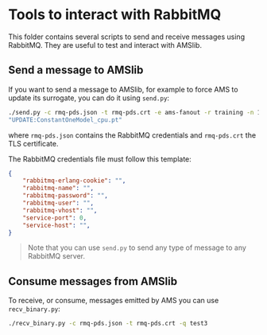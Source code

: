 # Tools to interact with RabbitMQ

This folder contains several scripts to send and receive messages using
RabbitMQ. They are useful to test and interact with AMSlib.

## Send a message to AMSlib
If you want to send a message to AMSlib, for example to force AMS to update its
surrogate, you can do it using `send.py`:

```bash
./send.py -c rmq-pds.json -t rmq-pds.crt -e ams-fanout -r training -n 1 -m
"UPDATE:ConstantOneModel_cpu.pt"
```

where `rmq-pds.json` contains the RabbitMQ credentials and `rmq-pds.crt` the
TLS certificate. 

The RabbitMQ credentials file must follow this template:
```json
{
    "rabbitmq-erlang-cookie": "",
    "rabbitmq-name": "",
    "rabbitmq-password": "",
    "rabbitmq-user": "",
    "rabbitmq-vhost": "",
    "service-port": 0,
    "service-host": "",
}
```

> Note that you can use `send.py` to send any type of message to any RabbitMQ
> server.

## Consume messages from AMSlib

To receive, or consume, messages emitted by AMS you can use `recv_binary.py`:

```bash
./recv_binary.py -c rmq-pds.json -t rmq-pds.crt -q test3
```


